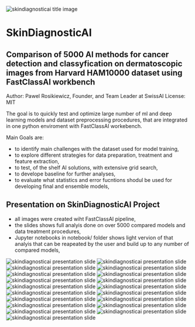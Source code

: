 ![skindiagnosticai title image](images/skindiagnosticai_title_image.png)

# SkinDiagnosticAI
## Comparison of 5000 AI methods for cancer detection and classyfication on dermatoscopic images from Harvard HAM10000 dataset using FastClassAI workbench   
      
Author: Pawel Rosikiewicz, Founder, and Team Leader at SwissAI 
License: MIT

The goal is to quickly test and optimize large number of ml and deep learning models and dataset preprocessing procedures, that are integrated in one python enviroment with FastClassAI workebench.
   
Main Goals are:
- to identify main challenges with the dataset used for model training,      
- to explore different strategies for data preparation, treatment and feature extraction,
- to test, of the shelf AI solutions, with extensive grid search, 
- to develope baseline for further analyses,    
- to evaluate what statistics and error fucntions shodul be used for developing final and ensemble models, 

## Presentation on SkinDiagnosticAI Project
* all images were created wiht FastClassAI pipeline,
* the slides shows full analyis done on over 5000 compared models and data treatment procedures, 
* Jupyter notebooks in notebook/ folder shows light vervion of that analyis that can be reapeated by the user and build up to any number of compared models, 

![skindiagnosticai presentation slide](images/Slide1.png)
![skindiagnosticai presentation slide](images/Slide2.png)
![skindiagnosticai presentation slide](images/Slide3.png)
![skindiagnosticai presentation slide](images/Slide4.png)
![skindiagnosticai presentation slide](images/Slide5.png)
![skindiagnosticai presentation slide](images/Slide6.png)
![skindiagnosticai presentation slide](images/Slide7.png)
![skindiagnosticai presentation slide](images/Slide8.png)
![skindiagnosticai presentation slide](images/Slide9.png)
![skindiagnosticai presentation slide](images/Slide10.png)
![skindiagnosticai presentation slide](images/Slide11.png)
![skindiagnosticai presentation slide](images/Slide12.png)
![skindiagnosticai presentation slide](images/Slide13.png)
![skindiagnosticai presentation slide](images/Slide14.png)
![skindiagnosticai presentation slide](images/Slide15.png)
![skindiagnosticai presentation slide](images/Slide16.png)
![skindiagnosticai presentation slide](images/Slide17.png)
![skindiagnosticai presentation slide](images/Slide18.png)
![skindiagnosticai presentation slide](images/Slide19.png)




